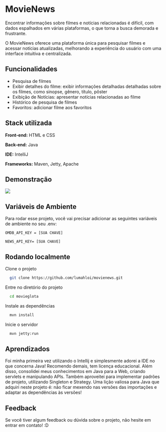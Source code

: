 
# MovieNews

Encontrar informações sobre filmes e notícias relacionadas é difícil, com dados espalhados em várias plataformas, o que torna a busca demorada e frustrante.

O MovieNews oferece uma plataforma única para pesquisar filmes e acessar notícias atualizadas, melhorando a experiência do usuário com uma interface intuitiva e centralizada.



## Funcionalidades


- Pesquisa de filmes
- Exibir detalhes do filme: exibir informações detalhadas detalhadas sobre os filmes, como sinopse, gênero, título, pôster
- Exibição de Notícias: apresentar notícias relacionadas ao filme
- Histórico de pesquisa de filmes
- Favoritos: adicionar filme aos favoritos
## Stack utilizada

**Front-end:** HTML e CSS

**Back-end:** Java

**IDE:** IntelliJ 

**Frameworks:** Maven, Jetty, Apache
## Demonstração

![](https://i.imgur.com/6K70xDn.gif)


## Variáveis de Ambiente

Para rodar esse projeto, você vai precisar adicionar as seguintes variáveis de ambiente no seu .env:

`OMDB_API_KEY = [SUA CHAVE]`

`NEWS_API_KEY= [SUA CHAVE]`

## Rodando localmente

Clone o projeto

```bash
  git clone https://github.com/lumahloi/movienews.git
```

Entre no diretório do projeto

```bash
  cd movieglota
```

Instale as dependências

```bash
  mvn install
```

Inicie o servidor

```bash
  mvn jetty:run
```


## Aprendizados

Foi minha primeira vez utilizando o Intellij e simplesmente adorei a IDE no que concerna Java! Recomendo demais, tem licença educacional.
Além disso, consolidei meus conhecimentos em Java para a Web, criando servlets e manipulando APIs.
Também aproveitei para implementar padrões de projeto, utilizando Singleton e Strategy. Uma lição valiosa para Java que adquiri neste projeto é: não ficar mexendo nas versões das importações e adaptar as dependências às versões!
## Feedback

Se você tiver algum feedback ou dúvida sobre o projeto, não hesite em entrar em contato! :D